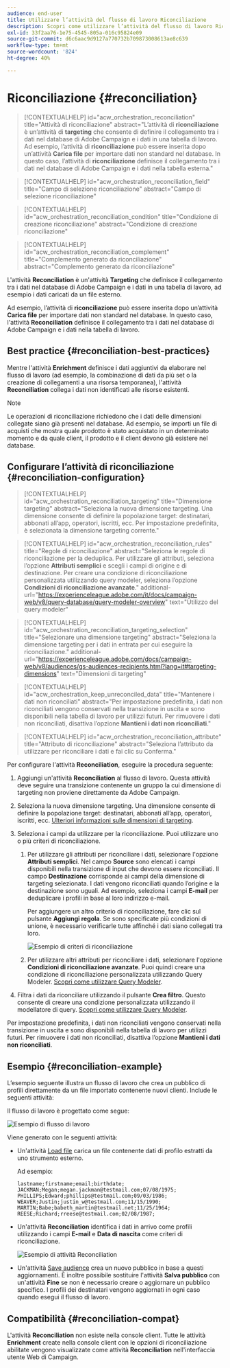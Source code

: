 ```yaml
---
audience: end-user
title: Utilizzare l’attività del flusso di lavoro Riconciliazione
description: Scopri come utilizzare l’attività del flusso di lavoro Riconciliazione
exl-id: 33f2aa76-1e75-4545-805a-016c95824e09
source-git-commit: d6c6aac9d9127a770732b709873008613ae8c639
workflow-type: tm+mt
source-wordcount: '824'
ht-degree: 40%

---
```


# Riconciliazione {#reconciliation}

>[!CONTEXTUALHELP]
>id="acw_orchestration_reconciliation"
>title="Attività di riconciliazione"
>abstract="L’attività di **riconciliazione** è un’attività di **targeting** che consente di definire il collegamento tra i dati nel database di Adobe Campaign e i dati in una tabella di lavoro. Ad esempio, l’attività di **riconciliazione** può essere inserita dopo un’attività **Carica file** per importare dati non standard nel database. In questo caso, l’attività di **riconciliazione** definisce il collegamento tra i dati nel database di Adobe Campaign e i dati nella tabella esterna."

>[!CONTEXTUALHELP]
>id="acw_orchestration_reconciliation_field"
>title="Campo di selezione riconciliazione"
>abstract="Campo di selezione riconciliazione"

>[!CONTEXTUALHELP]
>id="acw_orchestration_reconciliation_condition"
>title="Condizione di creazione riconciliazione"
>abstract="Condizione di creazione riconciliazione"

>[!CONTEXTUALHELP]
>id="acw_orchestration_reconciliation_complement"
>title="Complemento generato da riconciliazione"
>abstract="Complemento generato da riconciliazione"

L&#39;attività **Reconciliation** è un&#39;attività **Targeting** che definisce il collegamento tra i dati nel database di Adobe Campaign e i dati in una tabella di lavoro, ad esempio i dati caricati da un file esterno.

Ad esempio, l’attività di **riconciliazione** può essere inserita dopo un’attività **Carica file** per importare dati non standard nel database. In questo caso, l&#39;attività **Reconciliation** definisce il collegamento tra i dati nel database di Adobe Campaign e i dati nella tabella di lavoro.

## Best practice {#reconciliation-best-practices}

Mentre l&#39;attività **Enrichment** definisce i dati aggiuntivi da elaborare nel flusso di lavoro (ad esempio, la combinazione di dati da più set o la creazione di collegamenti a una risorsa temporanea), l&#39;attività **Reconciliation** collega i dati non identificati alle risorse esistenti.

>[!NOTE]
>Le operazioni di riconciliazione richiedono che i dati delle dimensioni collegate siano già presenti nel database. Ad esempio, se importi un file di acquisti che mostra quale prodotto è stato acquistato in un determinato momento e da quale client, il prodotto e il client devono già esistere nel database.

## Configurare l’attività di riconciliazione {#reconciliation-configuration}

>[!CONTEXTUALHELP]
>id="acw_orchestration_reconciliation_targeting"
>title="Dimensione targeting"
>abstract="Seleziona la nuova dimensione targeting. Una dimensione consente di definire la popolazione target: destinatari, abbonati all’app, operatori, iscritti, ecc. Per impostazione predefinita, è selezionata la dimensione targeting corrente."

>[!CONTEXTUALHELP]
>id="acw_orchestration_reconciliation_rules"
>title="Regole di riconciliazione"
>abstract="Seleziona le regole di riconciliazione per la deduplica. Per utilizzare gli attributi, seleziona l’opzione **Attributi semplici** e scegli i campi di origine e di destinazione. Per creare una condizione di riconciliazione personalizzata utilizzando query modeler, seleziona l’opzione **Condizioni di riconciliazione avanzate**."
>additional-url="https://experienceleague.adobe.com/it/docs/campaign-web/v8/query-database/query-modeler-overview" text="Utilizzo del query modeler"

>[!CONTEXTUALHELP]
>id="acw_orchestration_reconciliation_targeting_selection"
>title="Selezionare una dimensione targeting"
>abstract="Seleziona la dimensione targeting per i dati in entrata per cui eseguire la riconciliazione."
>additional-url="https://experienceleague.adobe.com/docs/campaign-web/v8/audiences/gs-audiences-recipients.html?lang=it#targeting-dimensions" text="Dimensioni di targeting"

>[!CONTEXTUALHELP]
>id="acw_orchestration_keep_unreconciled_data"
>title="Mantenere i dati non riconciliati"
>abstract="Per impostazione predefinita, i dati non riconciliati vengono conservati nella transizione in uscita e sono disponibili nella tabella di lavoro per utilizzi futuri. Per rimuovere i dati non riconciliati, disattiva l’opzione **Mantieni i dati non riconciliati**."

>[!CONTEXTUALHELP]
>id="acw_orchestration_reconciliation_attribute"
>title="Attributo di riconciliazione"
>abstract="Seleziona l’attributo da utilizzare per riconciliare i dati e fai clic su Conferma."

Per configurare l&#39;attività **Reconciliation**, eseguire la procedura seguente:

1. Aggiungi un&#39;attività **Reconciliation** al flusso di lavoro. Questa attività deve seguire una transizione contenente un gruppo la cui dimensione di targeting non proviene direttamente da Adobe Campaign.

1. Seleziona la nuova dimensione targeting. Una dimensione consente di definire la popolazione target: destinatari, abbonati all’app, operatori, iscritti, ecc. [Ulteriori informazioni sulle dimensioni di targeting](../../audience/about-recipients.md#targeting-dimensions).

1. Seleziona i campi da utilizzare per la riconciliazione. Puoi utilizzare uno o più criteri di riconciliazione.

   1. Per utilizzare gli attributi per riconciliare i dati, selezionare l&#39;opzione **Attributi semplici**. Nel campo **Source** sono elencati i campi disponibili nella transizione di input che devono essere riconciliati. Il campo **Destinazione** corrisponde ai campi della dimensione di targeting selezionata. I dati vengono riconciliati quando l’origine e la destinazione sono uguali. Ad esempio, seleziona i campi **E-mail** per deduplicare i profili in base al loro indirizzo e-mail.

      Per aggiungere un altro criterio di riconciliazione, fare clic sul pulsante **Aggiungi regola**. Se sono specificate più condizioni di unione, è necessario verificarle tutte affinché i dati siano collegati tra loro.

      ![Esempio di criteri di riconciliazione](../assets/workflow-reconciliation-criteria.png)

   1. Per utilizzare altri attributi per riconciliare i dati, selezionare l&#39;opzione **Condizioni di riconciliazione avanzate**. Puoi quindi creare una condizione di riconciliazione personalizzata utilizzando Query Modeler. [Scopri come utilizzare Query Modeler](../../query/query-modeler-overview.md).

1. Filtra i dati da riconciliare utilizzando il pulsante **Crea filtro**. Questo consente di creare una condizione personalizzata utilizzando il modellatore di query. [Scopri come utilizzare Query Modeler](../../query/query-modeler-overview.md).

Per impostazione predefinita, i dati non riconciliati vengono conservati nella transizione in uscita e sono disponibili nella tabella di lavoro per utilizzi futuri. Per rimuovere i dati non riconciliati, disattiva l’opzione **Mantieni i dati non riconciliati**.

## Esempio {#reconciliation-example}

L’esempio seguente illustra un flusso di lavoro che crea un pubblico di profili direttamente da un file importato contenente nuovi clienti. Include le seguenti attività:

Il flusso di lavoro è progettato come segue:

![Esempio di flusso di lavoro](../assets/workflow-reconciliation-sample-1.0.png)

Viene generato con le seguenti attività:

* Un&#39;attività [Load file](load-file.md) carica un file contenente dati di profilo estratti da uno strumento esterno.

  Ad esempio:

  ```
  lastname;firstname;email;birthdate;
  JACKMAN;Megan;megan.jackman@testmail.com;07/08/1975;
  PHILLIPS;Edward;phillips@testmail.com;09/03/1986;
  WEAVER;Justin;justin_w@testmail.com;11/15/1990;
  MARTIN;Babe;babeth_martin@testmail.net;11/25/1964;
  REESE;Richard;rreese@testmail.com;02/08/1987;
  ```

* Un&#39;attività **Reconciliation** identifica i dati in arrivo come profili utilizzando i campi **E-mail** e **Data di nascita** come criteri di riconciliazione.

  ![Esempio di attività Reconciliation](../assets/workflow-reconciliation-sample-1.1.png)

* Un&#39;attività [Save audience](save-audience.md) crea un nuovo pubblico in base a questi aggiornamenti. È inoltre possibile sostituire l&#39;attività **Salva pubblico** con un&#39;attività **Fine** se non è necessario creare o aggiornare un pubblico specifico. I profili dei destinatari vengono aggiornati in ogni caso quando esegui il flusso di lavoro.

## Compatibilità {#reconciliation-compat}

L&#39;attività **Reconciliation** non esiste nella console client. Tutte le attività **Enrichment** create nella console client con le opzioni di riconciliazione abilitate vengono visualizzate come attività **Reconciliation** nell&#39;interfaccia utente Web di Campaign.